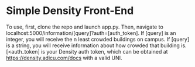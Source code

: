 Simple Density Front-End
===================

To use, first, clone the repo and launch app.py. Then, navigate to localhost:5000/information/[query]?auth=[auth_token]. If [query] is an integer, you will receive the n least crowded buildings on campus. If [query] is a string, you will receive information about how crowded that building is. [<auth_token] is your Density auth token, which can be obtained at https://density.adicu.com/docs with a valid UNI.
